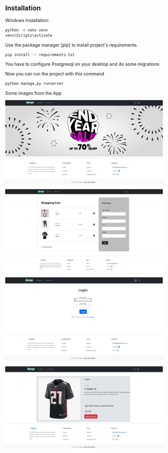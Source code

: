 ## Installation

Windows Installation:

```bash
python -m venv venv
venv\Scripts\activate
```

Use the package manager [pip] to install project's requirements.

```bash
pip install -r requirements.txt
```
You have to configure Postgresql on your desktop and do some migrations

Now you can run the project with this command

```bash
python manage.py runserver
```

Some images from the App

![plot](./img/starter.jpg)

![plot](./img/basket_img.jpg)

![plot](./img/log_page.jpg)

![plot](./img/productimg.jpg)
